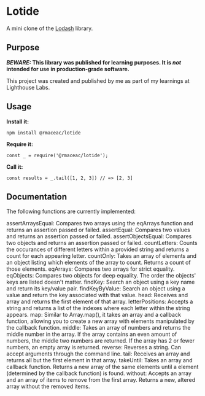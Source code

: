 # Lotide

A mini clone of the [Lodash](https://lodash.com) library.

## Purpose

**_BEWARE:_ This library was published for learning purposes. It is _not_ intended for use in production-grade software.**

This project was created and published by me as part of my learnings at Lighthouse Labs. 

## Usage

**Install it:**

`npm install @rmaceac/lotide`

**Require it:**

`const _ = require('@rmaceac/lotide');`

**Call it:**

`const results = _.tail([1, 2, 3]) // => [2, 3]`

## Documentation

The following functions are currently implemented:

assertArraysEqual: Compares two arrays using the eqArrays function and returns an assertion passed or failed.
assertEqual: Compares two values and returns an assertion passed or failed.
assertObjectsEqual: Compares two objects and returns an assertion passed or failed.
countLetters: Counts the occurances of different letters within a provided string and returns a count for each appearing letter.
countOnly: Takes an array of elements and an object listing which elements of the array to count. Returns a count of those elements.
eqArrays: Compares two arrays for strict equality.
eqObjects: Compares two objects for deep equality. The order the objects' keys are listed doesn't matter.
findKey: Search an object using a key name and return its key/value pair.
findKeyByValue: Search an object using a value and return the key associated with that value.
head: Receives and array and returns the first element of that array.
letterPositions: Accepts a string and returns a list of the indexes where each letter within the string appears.
map: Similar to Array.map(), it takes an array and a callback function, allowing you to create a new array with elements manipulated by the callback function.
middle: Takes an array of numbers and returns the middle number in the array. If the array contains an even amount of numbers, the middle two numbers are returned. If the array has 2 or fewer numbers, an empty array is returned.
reverse: Reverses a string. Can accept arguments through the command line.
tail: Receives an array and returns all but the first element in that array.
takeUntil: Takes an array and callback function. Returns a new array of the same elements until a element (determined by the callback function) is found.
without: Accepts an array and an array of items to remove from the first array. Returns a new, altered array without the removed items.